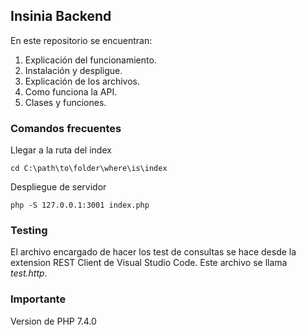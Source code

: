 ## Insinia Backend
En este repositorio se encuentran:
1. Explicación del funcionamiento.
2. Instalación y despligue.
3. Explicación de los archivos.
4. Como funciona la API.
5. Clases y funciones.

### Comandos frecuentes

Llegar a la ruta del index
```
cd C:\path\to\folder\where\is\index
```

Despliegue de servidor
```
php -S 127.0.0.1:3001 index.php
```
### Testing

El archivo encargado de hacer los test de consultas se hace desde la extension REST Client de Visual Studio Code.
Este archivo se llama *test.http*.

### Importante
Version de PHP 7.4.0
